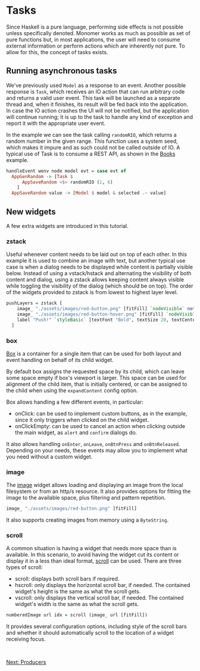 # Tasks

Since Haskell is a pure language, performing side effects is not possible unless
specifically denoted. Monomer works as much as possible as set of pure functions
but, in most applications, the user will need to consume external information or
perform actions which are inherently not pure. To allow for this, the concept of
tasks exists.

## Running asynchronous tasks

We've previously used `Model` as a response to an event. Another possible
response is `Task`, which receives an IO action that can run arbitrary code and
returns a valid user event. This task will be launched as a separate thread and,
when it finishes, its result will be fed back into the application. In case the
IO action crashes the UI will not be notified, but the application will continue
running; it is up to the task to handle any kind of exception and report it with
the appropriate user event.

In the example we can see the task calling `randomRIO`, which returns a random
number in the given range. This function uses a system seed, which makes it
impure and as such could not be called outside of IO. A typical use of Task is
to consume a REST API, as shown in the [Books](../examples/02-books.md) example.

```haskell
handleEvent wenv node model evt = case evt of
  AppGenRandom -> [Task $
      AppSaveRandom <$> randomRIO (1, 6)
    ]
  AppSaveRandom value -> [Model $ model & selected .~ value]
```

## New widgets

A few extra widgets are introduced in this tutorial.

### zstack

Useful whenever content needs to be laid out on top of each other. In this
example it is used to combine an image with text, but another typical use case
is when a dialog needs to be displayed while content is partially visible below.
Instead of using a vstack/hstack and alternating the visibility of both content
and dialog, using a zstack allows keeping content always visible while toggling
the visibility of the dialog (which should be on top). The order of the widgets
provided to zstack is from lowest to highest layer level.

```haskell
pushLayers = zstack [
    image_ "./assets/images/red-button.png" [fitFill] `nodeVisible` not (model ^. hoverButton),
    image_ "./assets/images/red-button-hover.png" [fitFill] `nodeVisible` model ^. hoverButton,
    label "Push!" `styleBasic` [textFont "Bold", textSize 20, textCenter]
  ]
```

### box

[Box](https://hackage.haskell.org/package/monomer/docs/Monomer-Widgets-Containers-Box.html)
is a container for a single item that can be used for both layout and event
handling on behalf of its child widget.

By default box assigns the requested space by its child, which can leave some
space empty if box's viewport is larger. This space can be used for alignment of
the child item, that is initially centered, or can be assigned to the child when
using the `expandContent` config option.

Box allows handling a few different events, in particular:

- onClick: can be used to implement custom buttons, as in the example, since it
  only triggers when clicked on the child widget.
- onClickEmpty: can be used to cancel an action when clicking outside the main
  widget, as `alert` and `confirm` dialogs do.

It also allows handling `onEnter`, `onLeave`, `onBtnPress` and `onBtnReleased`.
Depending on your needs, these events may allow you to implement what you need
without a custom widget.

### image

The
[image](https://hackage.haskell.org/package/monomer/docs/Monomer-Widgets-Singles-Image.html)
widget allows loading and displaying an image from the local filesystem or from
an http/s resource. It also provides options for fitting the image to the
available space, plus filtering and pattern repetition.

```haskell
image_ "./assets/images/red-button.png" [fitFill]
```

It also supports creating images from memory using a `ByteString`.

### scroll

A common situation is having a widget that needs more space than is available.
In this scenario, to avoid having the widget cut its content or display it in a
less than ideal format,
[scroll](https://hackage.haskell.org/package/monomer/docs/Monomer-Widgets-Containers-Scroll.html)
can be used. There are three types of scroll:

- scroll: displays both scroll bars if required.
- hscroll: only displays the horizontal scroll bar, if needed. The contained
  widget's height is the same as what the scroll gets.
- vscroll: only displays the vertical scroll bar, if needed. The contained
  widget's width is the same as what the scroll gets.

```haskell
numberedImage url idx = scroll (image_ url [fitFill])
```

It provides several configuration options, including style of the scroll bars
and whether it should automatically scroll to the location of a widget receiving
focus.

<br/>

[Next: Producers](05-producers.md)
